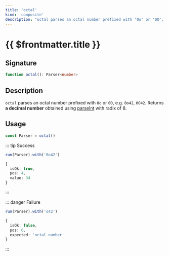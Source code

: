 ```yaml
---
title: 'octal'
kind: 'composite'
description: "octal parses an octal number prefixed with '0o' or '0O', e.g. '0o42', '0O42'. Returns a decimal number obtained using parseInt with radix of 8."
---
```


# {{ $frontmatter.title }} <Composite />

## Signature

```ts
function octal(): Parser<number>
```

## Description

`octal` parses an octal number prefixed with `0o` or `0O`, e.g. `0o42`, `0O42`. Returns **a decimal number** obtained using [parseInt] with radix of 8.

## Usage

```ts
const Parser = octal()
```

::: tip Success
```ts
run(Parser).with('0o42')

{
  isOk: true,
  pos: 4,
  value: 34
}
```
:::

::: danger Failure
```ts
run(Parser).with('o42')

{
  isOk: false,
  pos: 0,
  expected: 'octal number'
}
```
:::

<!-- Links. -->

[parseInt]: https://developer.mozilla.org/en-US/docs/Web/JavaScript/Reference/Global_Objects/parseInt
